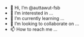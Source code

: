 - 👋 Hi, I’m @auttawut-fsb
- 👀 I’m interested in ...
- 🌱 I’m currently learning ...
- 💞️ I’m looking to collaborate on ...
- 📫 How to reach me ...

<!---
auttawut-fsb/auttawut-fsb is a ✨ special ✨ repository because its `README.md` (this file) appears on your GitHub profile.
You can click the Preview link to take a look at your changes.
--->
